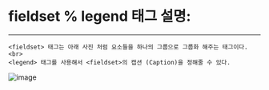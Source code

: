 # fieldset % legend 태그 설명:
***
```
<fieldset> 태그는 아래 사진 처럼 요소들을 하나의 그룹으로 그룹화 해주는 태그이다. <br>
<legend> 태그를 사용해서 <fieldset>의 캡션 (Caption)을 정해줄 수 있다.
```
![image](https://github.com/user-attachments/assets/04447ee5-2ef1-4b8b-ba90-f9351381ada0)
